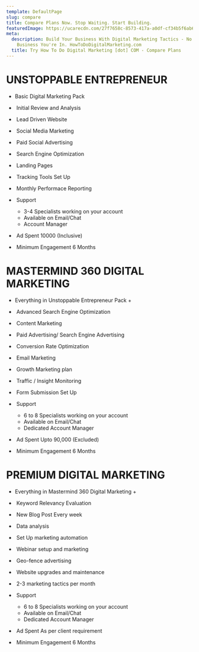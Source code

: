 ```yaml
---
template: DefaultPage
slug: compare
title: Compare Plans Now. Stop Waiting. Start Building.
featuredImage: https://ucarecdn.com/27f7658c-8573-417a-a0df-cf34b5f6ab6b/
meta:
  description: Build Your Business With Digital Marketing Tactics - No Matter What
    Business You're In. HowToDoDigitalMarketing.com
  title: Try How To Do Digital Marketing [dot] COM - Compare Plans
---
```

# UNSTOPPABLE ENTREPRENEUR

* Basic Digital Marketing Pack
*  Initial Review and Analysis
*  Lead Driven Website
*  Social Media Marketing
*  Paid Social Advertising
*  Search Engine Optimization
*  Landing Pages
*  Tracking Tools Set Up
*  Monthly Performace Reporting
*  Support

  * 3-4 Specialists working on your account
  * Available on Email/Chat
  * Account Manager
*  Ad Spent 10000 (Inclusive)
*  Minimum Engagement 6 Months

# MASTERMIND 360 DIGITAL MARKETING

* Everything in Unstoppable Entrepreneur Pack +
*  Advanced Search Engine Optimization
*  Content Marketing
*  Paid Advertising/ Search Engine Advertising
*  Conversion Rate Optimization
*  Email Marketing
*  Growth Marketing plan
*  Traffic / Insight Monitoring
*  Form Submission Set Up
*  Support

  * 6 to 8 Specialists working on your account
  * Available on Email/Chat
  * Dedicated Account Manager
*  Ad Spent Upto 90,000 (Excluded)
*  Minimum Engagement 6 Months

# PREMIUM DIGITAL MARKETING 

* Everything in Mastermind 360 Digital Marketing +
*  Keyword Relevancy Evaluation
*  New Blog Post Every week
*  Data analysis
*  Set Up marketing automation
*  Webinar setup and marketing
*  Geo-fence advertising
*  Website upgrades and maintenance
*  2-3 marketing tactics per month
*  Support

  * 6 to 8 Specialists working on your account
  * Available on Email/Chat
  * Dedicated Account Manager
*  Ad Spent As per client requirement
*  Minimum Engagement 6 Months